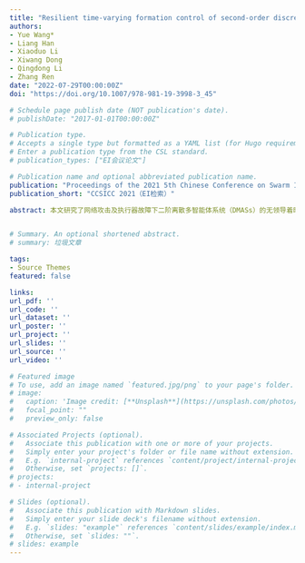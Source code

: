 ```yaml
---
title: "Resilient time-varying formation control of second-order discrete-time multi-agent systems with actuator faults and attacks on communication link"
authors:
- Yue Wang*
- Liang Han
- Xiaoduo Li
- Xiwang Dong
- Qingdong Li
- Zhang Ren
date: "2022-07-29T00:00:00Z"
doi: "https://doi.org/10.1007/978-981-19-3998-3_45"

# Schedule page publish date (NOT publication's date).
# publishDate: "2017-01-01T00:00:00Z"

# Publication type.
# Accepts a single type but formatted as a YAML list (for Hugo requirements).
# Enter a publication type from the CSL standard.
# publication_types: ["EI会议论文"]

# Publication name and optional abbreviated publication name.
publication: "Proceedings of the 2021 5th Chinese Conference on Swarm Intelligence and Cooperative Control"
publication_short: "CCSICC 2021（EI检索）"

abstract: 本文研究了网络攻击及执行器故障下二阶离散多智能体系统（DMASs）的无领导着时变编队控制。网络攻击针对的是机间的通信链路，其包括欺骗攻击和拒绝服务攻击，设每个智能体周围受到攻击的链路数量或比例有界。我们提出了一种基于极值修剪和故障估计与补偿的分布式编队协议。借助鲁棒图性质和离散稳定性理论，我们推导出了DMASs以有界误差实现期望编队的充分条件。数值仿真示例证实了弹性控制策略的有效性。


# Summary. An optional shortened abstract.
# summary: 垃圾文章

tags:
- Source Themes
featured: false

links:
url_pdf: ''
url_code: ''
url_dataset: ''
url_poster: ''
url_project: ''
url_slides: ''
url_source: ''
url_video: ''

# Featured image
# To use, add an image named `featured.jpg/png` to your page's folder. 
# image:
#   caption: 'Image credit: [**Unsplash**](https://unsplash.com/photos/s9CC2SKySJM)'
#   focal_point: ""
#   preview_only: false

# Associated Projects (optional).
#   Associate this publication with one or more of your projects.
#   Simply enter your project's folder or file name without extension.
#   E.g. `internal-project` references `content/project/internal-project/index.md`.
#   Otherwise, set `projects: []`.
# projects:
# - internal-project

# Slides (optional).
#   Associate this publication with Markdown slides.
#   Simply enter your slide deck's filename without extension.
#   E.g. `slides: "example"` references `content/slides/example/index.md`.
#   Otherwise, set `slides: ""`.
# slides: example
---
```


<!-- {{% callout note %}}
Create your slides in Markdown - click the *Slides* button to check out the example.
{{% /callout %}}

Add the publication's **full text** or **supplementary notes** here. You can use rich formatting such as including [code, math, and images](https://wowchemy.com/docs/content/writing-markdown-latex/). -->
